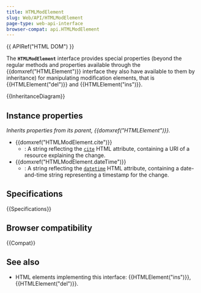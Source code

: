 ```yaml
---
title: HTMLModElement
slug: Web/API/HTMLModElement
page-type: web-api-interface
browser-compat: api.HTMLModElement
---
```


{{ APIRef("HTML DOM") }}

The **`HTMLModElement`** interface provides special properties (beyond the regular methods and properties available through the {{domxref("HTMLElement")}} interface they also have available to them by inheritance) for manipulating modification elements, that is {{HTMLElement("del")}} and {{HTMLElement("ins")}}.

{{InheritanceDiagram}}

## Instance properties

_Inherits properties from its parent, {{domxref("HTMLElement")}}._

- {{domxref("HTMLModElement.cite")}}
  - : A string reflecting the [`cite`](/en-US/docs/Web/HTML/Reference/Element/del#cite) HTML attribute, containing a URI of a resource explaining the change.
- {{domxref("HTMLModElement.dateTime")}}
  - : A string reflecting the [`datetime`](/en-US/docs/Web/HTML/Reference/Element/del#datetime) HTML attribute, containing a date-and-time string representing a timestamp for the change.

## Specifications

{{Specifications}}

## Browser compatibility

{{Compat}}

## See also

- HTML elements implementing this interface: {{HTMLElement("ins")}}, {{HTMLElement("del")}}.
